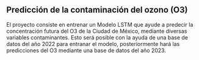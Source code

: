 ## Predicción de la contaminación del ozono (O3)

El proyecto consiste en entrenar un Modelo LSTM que ayude a predecir la concentración futura del O3 de la Ciudad de México, 
mediante diversas variables contaminantes. Esto será posible con la ayuda de una base de datos del año 2022 para entranar el modelo, posteriormente hará las 
predicciones del O3 mediante una base de datos del año 2023.
